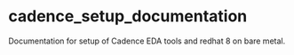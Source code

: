 # cadence_setup_documentation
Documentation for setup of Cadence EDA tools and redhat 8 on bare metal. 
